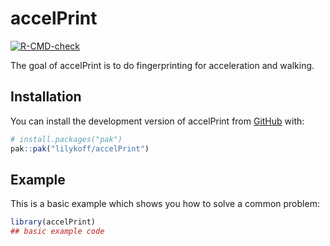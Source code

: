 
<!-- README.md is generated from README.Rmd. Please edit that file -->

# accelPrint

<!-- badges: start -->

[![R-CMD-check](https://github.com/lilykoff/accelPrint/actions/workflows/R-CMD-check.yaml/badge.svg)](https://github.com/lilykoff/accelPrint/actions/workflows/R-CMD-check.yaml)
<!-- badges: end -->

The goal of accelPrint is to do fingerprinting for acceleration and
walking.

## Installation

You can install the development version of accelPrint from
[GitHub](https://github.com/) with:

``` r
# install.packages("pak")
pak::pak("lilykoff/accelPrint")
```

## Example

This is a basic example which shows you how to solve a common problem:

``` r
library(accelPrint)
## basic example code
```
